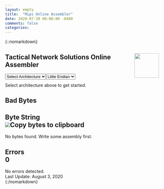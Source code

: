 ```yaml
---
layout: empty
title:  "Mips Online Assembler"
date: 2020-07-30 00:00:00 -0400
comments: false
categories: 
---
```

{::nomarkdown}
<html>
	<link rel="stylesheet" type="text/css" href="{{site.baseurl}}/assets/css/assembler.css">
    <script src="{{site.baseurl}}/assets/js/assembler/process.js"></script>
	<script src="{{site.baseurl}}/assets/js/assembler/MipsBase.js"></script>
	<body>
        <div>
			<img src="{{site.baseurl}}/assets/images/TNS.png" width="80" height="80" style="float: right;">
            <h2>
                Tactical Network Solutions Online Assembler
            </h2>
            <div style="margin-bottom: 10px; display: inline-flex;">
                <div class="select">
                    <select id="arch">
                        <option value="" selected>Select Architecture</option>
                        <option value="1">MIPS I</option>
                        <option value="2">MIPS II</option>
                        <option value="3">MIPS III</option>
                        <option value="4">MIPS IV</option>
                    </select>
                </div>
                <div class="select">
                    <select id="endian">
                        <option value="little">Little Endian</option>
                        <option value="bit">Big Endian</option>
                    </select>
                </div>
            </div>
		</div>
		<div class="text-content">
			<div id="line-numbers"></div>
			<div id="bytes"></div>
			<div contenteditable="false" spellcheck="false" id="assembly"><div><span>Select architecture above to get started.</span></div></div>
            <div id="byte-data">
                <h2 id=bb-collapse class="collapsible">Bad Bytes </h2>
				<div id="bad-bytes"></div>
				<h2 id=bs-collapse class="collapsible">Byte String <div class="tooltip"><img id="copy-bytes" src="{{site.baseurl}}/assets/images/copy-icon.png" onmouseout="clearTooltip()"></img><span id="tooltip" class="tooltiptext">Copy bytes to clipboard</span></div> </h2>
				<div id="byte-string">No bytes found. Write some assembly first.</div>
				<h2 id=err-collapse class="collapsible">Errors <div id="error-count">0</div></h2>
				<div id="errors">No errors detected.</div>
			</div>
		</div>
	</body>
    <footer>Last Update: August 3, 2020</footer>
</html>
{:/nomarkdown}